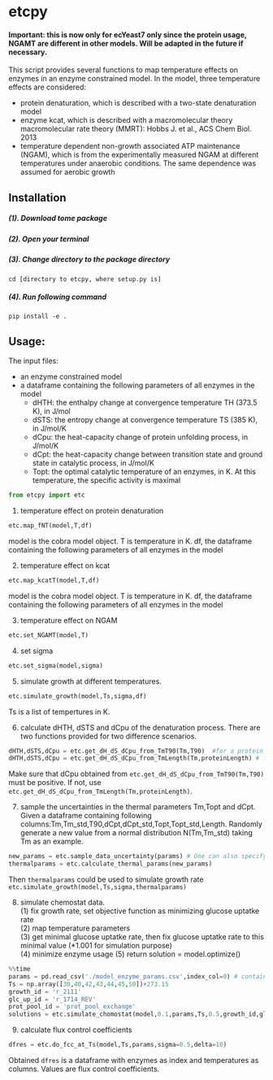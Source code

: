 # etcpy
#### Important: this is now only for ecYeast7 only since the protein usage, NGAMT are different in other models. Will be adapted in the future if necessary.
This script provides several functions to map temperature effects on enzymes in
an enzyme constrained model. In the model, three temperature effects are considered:
* protein denaturation, which is described with a two-state denaturation model  
* enzyme kcat, which is described with a macromolecular theory macromolecular rate theory (MMRT): Hobbs J. et al., ACS Chem Biol. 2013  
* temperature dependent non-growth associated ATP maintenance (NGAM), which is from the experimentally measured NGAM at different temperatures under anaerobic conditions. The same dependence was assumed for aerobic growth  

## Installation
##### (1). Download tome package
##### (2). Open your terminal
##### (3). Change directory to the package directory
```linux
cd [directory to etcpy, where setup.py is]
```
##### (4). Run following command
```linux
pip install -e .
```

## Usage:  
The input files:
* an enzyme constrained model
* a dataframe containing the following parameters of all enzymes in the model
  * dHTH: the enthalpy change at convergence temperature TH (373.5 K), in J/mol
  * dSTS: the entropy change at convergence temperature TS (385 K), in J/mol/K
  * dCpu: the heat-capacity change of protein unfolding process, in J/mol/K
  * dCpt: the heat-capacity change between transition state and ground state in catalytic process, in J/mol/K
  * Topt: the optimal catalytic temperature of an enzymes, in K. At this temperature, the specific activity is maximal

```python
from etcpy import etc
```
1. temperature effect on protein denaturation  
```python
etc.map_fNT(model,T,df)
```
model is the cobra model object. T is temperature in K. df, the dataframe containing the following parameters of all enzymes in the model  

2. temperature effect on kcat  
```python
etc.map_kcatT(model,T,df)
```
model is the cobra model object. T is temperature in K. df, the dataframe containing the following parameters of all enzymes in the model  

3. temperature effect on NGAM
```python
etc.set_NGAMT(model,T)
```

4. set sigma
```python
etc.set_sigma(model,sigma)
```

5. simulate growth at different temperatures.
```python
etc.simulate_growth(model,Ts,sigma,df)
```
Ts is a list of tempertures in K.

6. calculate dHTH, dSTS and dCpu of the denaturation process. There are two functions provided for two difference scenarios.
```python 
dHTH,dSTS,dCpu = etc.get_dH_dS_dCpu_from_TmT90(Tm,T90)  #for a protein with experimental Tm and T90
dHTH,dSTS,dCpu = etc.get_dH_dS_dCpu_from_TmLength(Tm,proteinLength) # for protein with only Tm
```
Make sure that dCpu obtained from `etc.get_dH_dS_dCpu_from_TmT90(Tm,T90)` must be positive. If not, use `etc.get_dH_dS_dCpu_from_TmLength(Tm,proteinLength)`. 

7. sample the uncertainties in the thermal parameters Tm,Topt and dCpt. Given a dataframe containing following columns:Tm,Tm_std,T90,dCpt,dCpt_std,Topt,Topt_std,Length. Randomly generate a new value from a normal distribution N(Tm,Tm_std) taking Tm as an example. 
```python 
new_params = etc.sample_data_uncertainty(params) # One can also specify columns to be sampled. The default is to sample all columns: [Tm,dCpt,Topt]
thermalparams = etc.calculate_thermal_params(new_params)
```
Then ```thermalparams``` could be used to simulate growth rate ```etc.simulate_growth(model,Ts,sigma,thermalparams)```


8. simulate chemostat data.  
(1) fix growth rate, set objective function as minimizing glucose uptatke rate  
(2) map temperature parameters  
(3) get minimal glucose uptatke rate, then fix glucose uptatke rate to this minimal value (\*1.001 for simulation purpose)  
(4) minimize enzyme usage
(5) return solution = model.optimize()
```python 
%%time
params = pd.read_csv('./model_enzyme_params.csv',index_col=0) # contains at least Tm,T90,dCpt,Topt,Length
Ts = np.array([30,40,42,43,44,45,50])+273.15
growth_id = 'r_2111'
glc_up_id = 'r_1714_REV'
prot_pool_id = 'prot_pool_exchange'
solutions = etc.simulate_chomostat(model,0.1,params,Ts,0.5,growth_id,glc_up_id,prot_pool_id)
```
  
9. calculate flux control coefficients
```python
dfres = etc.do_fcc_at_Ts(model,Ts,params,sigma=0.5,delta=10)
```
Obtained `dfres` is a dataframe with enzymes as index and temperatures as columns. Values are flux control coefficients.


